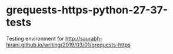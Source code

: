# grequests-https-python-27-37-tests
Testing environment for http://saurabh-hirani.github.io/writing/2019/03/01/grequests-https
